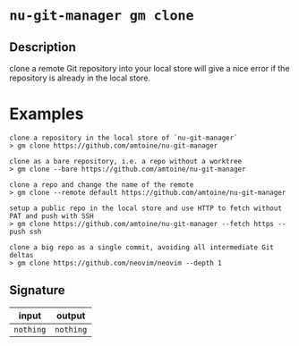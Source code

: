 # `nu-git-manager gm clone`
## Description
clone a remote Git repository into your local store
will give a nice error if the repository is already in the local store.

# Examples
    clone a repository in the local store of `nu-git-manager`
    > gm clone https://github.com/amtoine/nu-git-manager

    clone as a bare repository, i.e. a repo without a worktree
    > gm clone --bare https://github.com/amtoine/nu-git-manager

    clone a repo and change the name of the remote
    > gm clone --remote default https://github.com/amtoine/nu-git-manager

    setup a public repo in the local store and use HTTP to fetch without PAT and push with SSH
    > gm clone https://github.com/amtoine/nu-git-manager --fetch https --push ssh

    clone a big repo as a single commit, avoiding all intermediate Git deltas
    > gm clone https://github.com/neovim/neovim --depth 1

## Signature
| input     | output    |
| --------- | --------- |
| `nothing` | `nothing` |

